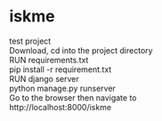 # iskme
test project <br/>
 Download, cd into the project directory <br/>
 RUN requirements.txt <br/>
      pip install -r requirement.txt <br/>
 RUN django server <br/>
     python manage.py runserver <br/>
 Go to the browser then navigate to <br/>
     http://localhost:8000/iskme <br/>
 
